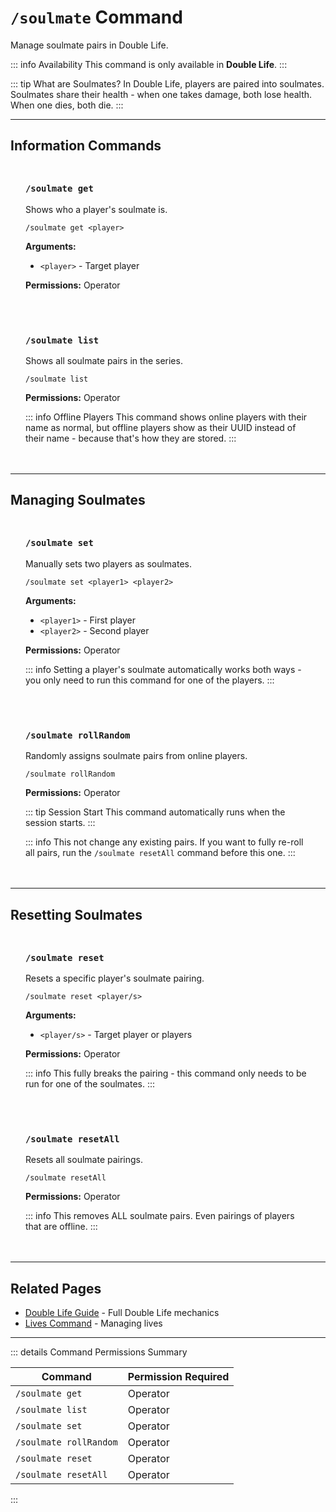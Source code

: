 #  `/soulmate` Command

Manage soulmate pairs in Double Life.

::: info Availability
This command is only available in **Double Life**.
:::

::: tip What are Soulmates?
In Double Life, players are paired into soulmates. Soulmates share their health - when one takes damage, both lose health. When one dies, both die.
:::

---

## Information Commands

<div class="command-block">

### `/soulmate get`

Shows who a player's soulmate is.

```
/soulmate get <player>
```

**Arguments:**
- `<player>` - Target player

**Permissions:** Operator

</div>

<div class="command-block">

### `/soulmate list`

Shows all soulmate pairs in the series.

```
/soulmate list
```

**Permissions:** Operator

::: info Offline Players
This command shows online players with their name as normal, but offline players show as their UUID instead of their name - because that's how they are stored.
:::

</div>

---

## Managing Soulmates

<div class="command-block">

### `/soulmate set`

Manually sets two players as soulmates.

```
/soulmate set <player1> <player2>
```

**Arguments:**
- `<player1>` - First player
- `<player2>` - Second player

**Permissions:** Operator

::: info
Setting a player's soulmate automatically works both ways - you only need to run this command for one of the players.
:::

</div>

<div class="command-block">

### `/soulmate rollRandom`

Randomly assigns soulmate pairs from online players.

```
/soulmate rollRandom
```

**Permissions:** Operator

::: tip Session Start
This command automatically runs when the session starts.
:::

::: info
This not change any existing pairs. If you want to fully re-roll all pairs, run the `/soulmate resetAll` command before this one.
:::

</div>

---

## Resetting Soulmates

<div class="command-block">

### `/soulmate reset`

Resets a specific player's soulmate pairing.

```
/soulmate reset <player/s>
```

**Arguments:**
- `<player/s>` - Target player or players

**Permissions:** Operator

::: info
This fully breaks the pairing - this command only needs to be run for one of the soulmates.
:::

</div>

<div class="command-block">

### `/soulmate resetAll`

Resets all soulmate pairings.

```
/soulmate resetAll
```

**Permissions:** Operator

::: info
This removes ALL soulmate pairs. Even pairings of players that are offline.
:::

</div>

---

## Related Pages

- [Double Life Guide](/guide/seasons/double-life) - Full Double Life mechanics
- [Lives Command](/commands/detailed/lives) - Managing lives

---

::: details Command Permissions Summary

| Command                        | Permission Required |
|--------------------------------|---------------------|
| `/soulmate get`                | Operator            |
| `/soulmate list`               | Operator            |
| `/soulmate set`                | Operator            |
| `/soulmate rollRandom`         | Operator            |
| `/soulmate reset`              | Operator            |
| `/soulmate resetAll`           | Operator            |
:::

<style scoped>
.command-block {
  background: var(--vp-c-bg-soft);
  border: 1px solid var(--vp-c-divider);
  border-radius: 8px;
  padding: 1.5rem;
  margin: 1.5rem 0;
}

.command-block h3 {
  margin-top: 0;
  color: var(--vp-c-brand-1);
  font-family: var(--vp-font-family-mono);
}

.command-block > *:last-child {
  margin-bottom: 0;
}
</style>